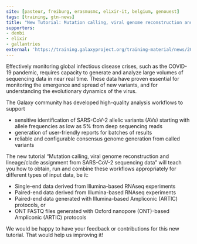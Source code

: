 ```yaml
---
site: [pasteur, freiburg, erasmusmc, elixir-it, belgium, genouest]
tags: [training, gtn-news]
title: "New Tutorial: Mutation calling, viral genome reconstruction and lineage/clade assignment from SARS-CoV-2 sequencing data"
supporters:
- denbi
- elixir
- gallantries
external: 'https://training.galaxyproject.org/training-material/news/2021/06/30/tutorial-sars-cov-2-variant-discovery.html'
---
```


<p>Effectively monitoring global infectious disease crises, such as the COVID-19 pandemic, requires capacity to generate and analyze large volumes of sequencing data in near real time. These data have proven essential for monitoring the emergence and spread of new variants, and for understanding the evolutionary dynamics of the virus.</p>

<p>The Galaxy community has developed high-quality analysis workflows to support</p>

<ul>
  <li>sensitive identification of SARS-CoV-2 allelic variants (AVs) starting with allele frequencies as low as 5% from deep sequencing reads</li>
  <li>generation of user-friendly reports for batches of results</li>
  <li>reliable and configurable consensus genome generation from called variants</li>
</ul>

<p>The new tutorial “Mutation calling, viral genome reconstruction and lineage/clade assignment from SARS-CoV-2 sequencing data” will teach you how to obtain, run and combine these workflows appropriately for different types of input data, be it:</p>

<ul>
  <li>Single-end data derived from Illumina-based RNAseq experiments</li>
  <li>Paired-end data derived from Illumina-based RNAseq experiments</li>
  <li>Paired-end data generated with Illumina-based Ampliconic (ARTIC) protocols, or</li>
  <li>ONT FASTQ files generated with Oxford nanopore (ONT)-based Ampliconic (ARTIC) protocols</li>
</ul>

<p>We would be happy to have your feedback or contributions for this new tutorial. That would help us improving it!</p>

